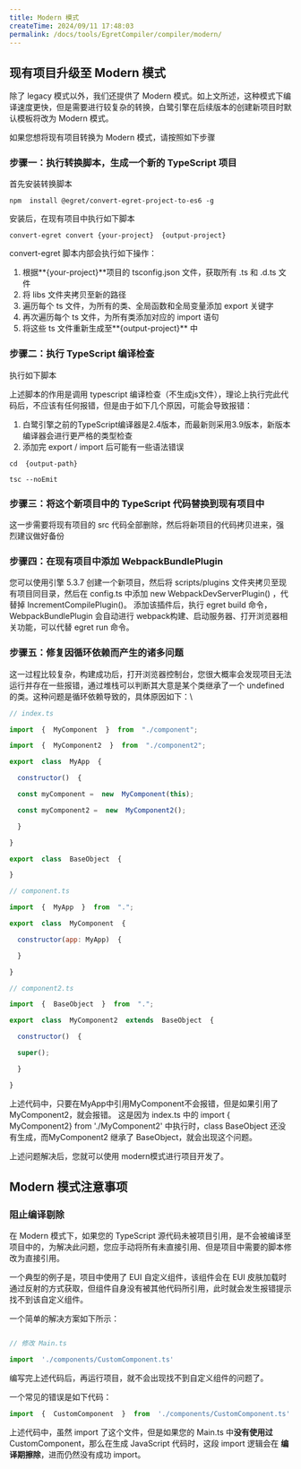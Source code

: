 ```yaml
---
title: Modern 模式
createTime: 2024/09/11 17:48:03
permalink: /docs/tools/EgretCompiler/compiler/modern/
---
```

## 现有项目升级至 Modern 模式[​](#现有项目升级至-modern-模式 "现有项目升级至 Modern 模式的直接链接")

除了 legacy 模式以外，我们还提供了 Modern 模式。如上文所述，这种模式下编译速度更快，但是需要进行较复杂的转换，白鹭引擎在后续版本的创建新项目时默认模板将改为 Modern 模式。

如果您想将现有项目转换为 Modern 模式，请按照如下步骤

### 步骤一：执行转换脚本，生成一个新的 TypeScript 项目[​](#步骤一执行转换脚本生成一个新的-typescript-项目 "步骤一：执行转换脚本，生成一个新的 TypeScript 项目的直接链接")

首先安装转换脚本

```shell
npm  install @egret/convert-egret-project-to-es6 -g

```

安装后，在现有项目中执行如下脚本

```shell
convert-egret convert {your-project}  {output-project}
```

convert-egret 脚本内部会执行如下操作：

1.  根据**{your-project}**项目的 tsconfig.json 文件，获取所有 .ts 和 .d.ts 文件
2.  将 libs 文件夹拷贝至新的路径
3.  遍历每个 ts 文件，为所有的类、全局函数和全局变量添加 export 关键字
4.  再次遍历每个 ts 文件，为所有类添加对应的 import 语句
5.  将这些 ts 文件重新生成至**{output-project}** 中

### 步骤二：执行 TypeScript 编译检查[​](#步骤二执行-typescript-编译检查 "步骤二：执行 TypeScript 编译检查的直接链接")

执行如下脚本

上述脚本的作用是调用 typescript 编译检查（不生成js文件），理论上执行完此代码后，不应该有任何报错，但是由于如下几个原因，可能会导致报错：

1.  白鹭引擎之前的TypeScript编译器是2.4版本，而最新则采用3.9版本，新版本编译器会进行更严格的类型检查
2.  添加完 export / import 后可能有一些语法错误

```shell
cd  {output-path}

tsc --noEmit

```

### 步骤三：将这个新项目中的 TypeScript 代码替换到现有项目中[​](#步骤三将这个新项目中的-typescript-代码替换到现有项目中 "步骤三：将这个新项目中的 TypeScript 代码替换到现有项目中的直接链接")

这一步需要将现有项目的 src 代码全部删除，然后将新项目的代码拷贝进来，强烈建议做好备份

### 步骤四：在现有项目中添加 WebpackBundlePlugin[​](#步骤四在现有项目中添加-webpackbundleplugin "步骤四：在现有项目中添加 WebpackBundlePlugin的直接链接")

您可以使用引擎 5.3.7 创建一个新项目，然后将 scripts/plugins 文件夹拷贝至现有项目同目录，然后在 config.ts 中添加 new WebpackDevServerPlugin() ，代替掉 IncrementCompilePlugin()。 添加该插件后，执行 egret build 命令，WebpackBundlePlugin 会自动进行 webpack构建、启动服务器、打开浏览器相关功能，可以代替 egret run 命令。

### 步骤五：修复因循环依赖而产生的诸多问题[​](#步骤五修复因循环依赖而产生的诸多问题 "步骤五：修复因循环依赖而产生的诸多问题的直接链接")

这一过程比较复杂，构建成功后，打开浏览器控制台，您很大概率会发现项目无法运行并存在一些报错，通过堆栈可以判断其大意是某个类继承了一个 undefined 的类。这种问题是循环依赖导致的，具体原因如下：\\

```js
// index.ts 

import  {  MyComponent  }  from  "./component";

import  {  MyComponent2  }  from  "./component2";

export  class  MyApp  {

  constructor()  {

  const myComponent =  new  MyComponent(this);

  const myComponent2 =  new  MyComponent2();

  }

}

export  class  BaseObject  {

}

// component.ts

import  {  MyApp  }  from  ".";

export  class  MyComponent  {

  constructor(app: MyApp)  {

  }

}

// component2.ts

import  {  BaseObject  }  from  ".";

export  class  MyComponent2  extends  BaseObject  {

  constructor()  {

  super();

  }

}


```

上述代码中，只要在MyApp中引用MyComponent不会报错，但是如果引用了 MyComponent2，就会报错。 这是因为 index.ts 中的 import { MyComponent2} from './MyComponent2' 中执行时，class BaseObject 还没有生成，而MyComponent2 继承了 BaseObject，就会出现这个问题。

上述问题解决后，您就可以使用 modern模式进行项目开发了。

## Modern 模式注意事项[​](#modern-模式注意事项 "Modern 模式注意事项的直接链接")

### 阻止编译剔除[​](#阻止编译剔除 "阻止编译剔除的直接链接")

在 Modern 模式下，如果您的 TypeScript 源代码未被项目引用，是不会被编译至项目中的，为解决此问题，您应手动将所有未直接引用、但是项目中需要的脚本修改为直接引用。

一个典型的例子是，项目中使用了 EUI 自定义组件，该组件会在 EUI 皮肤加载时通过反射的方式获取，但组件自身没有被其他代码所引用，此时就会发生报错提示找不到该自定义组件。

一个简单的解决方案如下所示：

```js

// 修改 Main.ts

import  './components/CustomComponent.ts'


```

编写完上述代码后，再运行项目，就不会出现找不到自定义组件的问题了。

一个常见的错误是如下代码：

```js
import  {  CustomComponent  }  from  './components/CustomComponent.ts'


```

上述代码中，虽然 import 了这个文件，但是如果您的 Main.ts 中**没有使用过** CustomComponent，那么在生成 JavaScript 代码时，这段 import 逻辑会在 **编译期擦除**，进而仍然没有成功 import。